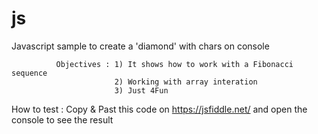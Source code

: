 # js

Javascript sample to create a 'diamond' with chars on console

              Objectives : 1) It shows how to work with a Fibonacci sequence
                           2) Working with array interation
                           3) Just 4Fun
                           
How to test : Copy & Past this code on https://jsfiddle.net/ and open the console to see the result    
